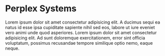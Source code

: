 # Perplex Systems

Lorem ipsum dolor sit amet consectetur adipisicing elit. A ducimus sequi ea
natus id esse ipsa cupiditate sapiente nihil sed eos, labore ut iure eveniet
vero animi unde quod asperiores. Lorem ipsum dolor sit amet consectetur
adipisicing elit. Ad sunt doloremque exercitationem, error sint officia
voluptatum, possimus recusandae tempore similique optio nemo, eaque neque.
